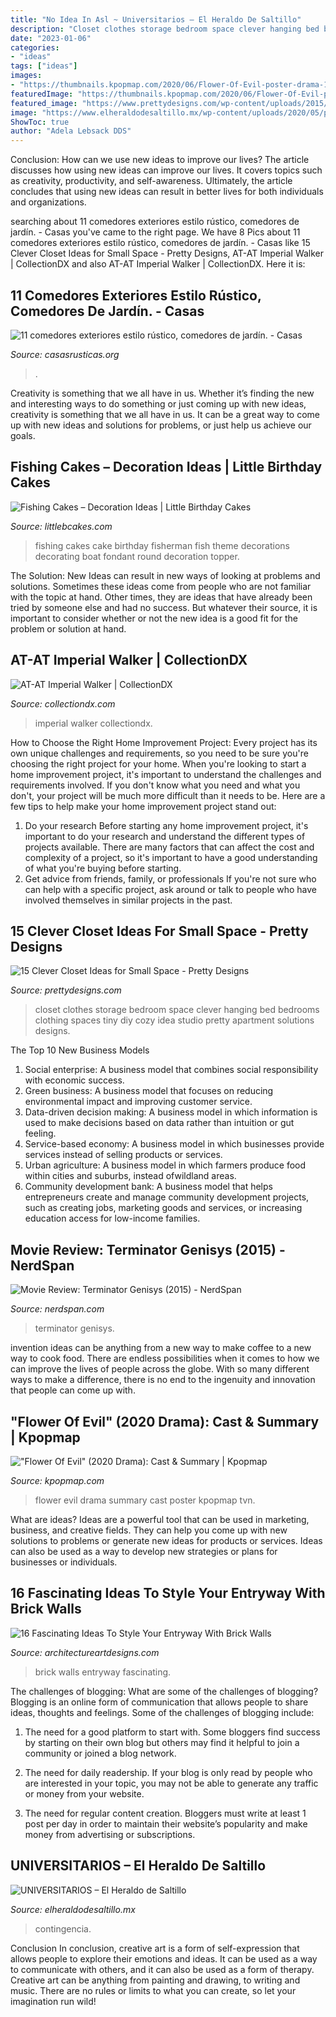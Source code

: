 ```yaml
---
title: "No Idea In Asl ~ Universitarios – El Heraldo De Saltillo"
description: "Closet clothes storage bedroom space clever hanging bed bedrooms clothing spaces tiny diy cozy idea studio pretty apartment solutions designs"
date: "2023-01-06"
categories:
- "ideas"
tags: ["ideas"]
images:
- "https://thumbnails.kpopmap.com/2020/06/Flower-Of-Evil-poster-drama-1-780.jpg"
featuredImage: "https://thumbnails.kpopmap.com/2020/06/Flower-Of-Evil-poster-drama-1-780.jpg"
featured_image: "https://www.prettydesigns.com/wp-content/uploads/2015/10/Clothes-Storage.jpg"
image: "https://www.elheraldodesaltillo.mx/wp-content/uploads/2020/05/por-1-1320x880.jpg"
ShowToc: true
author: "Adela Lebsack DDS"
---
```



Conclusion: How can we use new ideas to improve our lives?
The article discusses how using new ideas can improve our lives. It covers topics such as creativity, productivity, and self-awareness. Ultimately, the article concludes that using new ideas can result in better lives for both individuals and organizations.

	

		
searching about 11 comedores exteriores estilo rústico, comedores de jardín. - Casas you've came to the right page. We have 8 Pics about 11 comedores exteriores estilo rústico, comedores de jardín. - Casas like 15 Clever Closet Ideas for Small Space - Pretty Designs, AT-AT Imperial Walker | CollectionDX and also AT-AT Imperial Walker | CollectionDX. Here it is:
		
    
## 11 Comedores Exteriores Estilo Rústico, Comedores De Jardín. - Casas

<img loading=lazy src="https://casasrusticas.org/wp-content/uploads/2020/09/comedores-exteriores-rusticos-6.jpg" onerror="this.onerror=null;this.src='https://tse3.mm.bing.net/th?id=OIP.HcvNKAJ8Sl0CWS32TysaSgHaLH&amp;pid=15.1';" alt="11 comedores exteriores estilo rústico, comedores de jardín. - Casas">

_Source: casasrusticas.org_

>. 

	

Creativity is something that we all have in us. Whether it’s finding the new and interesting ways to do something or just coming up with new ideas, creativity is something that we all have in us. It can be a great way to come up with new ideas and solutions for problems, or just help us achieve our goals.

    
## Fishing Cakes – Decoration Ideas | Little Birthday Cakes

<img loading=lazy src="http://www.littlebcakes.com/wp-content/uploads/2014/01/Fishing-Cakes-Pictures.jpg" onerror="this.onerror=null;this.src='https://tse2.mm.bing.net/th?id=OIP.WJsRCzF0Q2CVUEzy-8cMmQHaJ4&amp;pid=15.1';" alt="Fishing Cakes – Decoration Ideas | Little Birthday Cakes">

_Source: littlebcakes.com_

>fishing cakes cake birthday fisherman fish theme decorations decorating boat fondant round decoration topper. 

	

The Solution:
New Ideas can result in new ways of looking at problems and solutions. Sometimes these ideas come from people who are not familiar with the topic at hand. Other times, they are ideas that have already been tried by someone else and had no success. But whatever their source, it is important to consider whether or not the new idea is a good fit for the problem or solution at hand.

    
## AT-AT Imperial Walker | CollectionDX

<img loading=lazy src="https://www.collectiondx.com/gallery2/d/38588-9/P5218821.jpg?g2_GALLERYSID=187dcc37cfa889276849faab71097005" onerror="this.onerror=null;this.src='https://tse2.mm.bing.net/th?id=OIP.KYQ-DAZM7ZqR83i7Hm0gnQHaJ4&amp;pid=15.1';" alt="AT-AT Imperial Walker | CollectionDX">

_Source: collectiondx.com_

>imperial walker collectiondx. 

	

How to Choose the Right Home Improvement Project: Every project has its own unique challenges and requirements, so you need to be sure you're choosing the right project for your home.
When you're looking to start a home improvement project, it's important to understand the challenges and requirements involved. If you don't know what you need and what you don't, your project will be much more difficult than it needs to be. Here are a few tips to help make your home improvement project stand out:
1. Do your research
Before starting any home improvement project, it's important to do your research and understand the different types of projects available. There are many factors that can affect the cost and complexity of a project, so it's important to have a good understanding of what you're buying before starting.
2. Get advice from friends, family, or professionals
If you're not sure who can help with a specific project, ask around or talk to people who have involved themselves in similar projects in the past.

    
## 15 Clever Closet Ideas For Small Space - Pretty Designs

<img loading=lazy src="https://www.prettydesigns.com/wp-content/uploads/2015/10/Clothes-Storage.jpg" onerror="this.onerror=null;this.src='https://tse1.mm.bing.net/th?id=OIP.1aTzA40VQhfVq9wn073BxQHaLF&amp;pid=15.1';" alt="15 Clever Closet Ideas for Small Space - Pretty Designs">

_Source: prettydesigns.com_

>closet clothes storage bedroom space clever hanging bed bedrooms clothing spaces tiny diy cozy idea studio pretty apartment solutions designs. 

	

The Top 10 New Business Models
1. Social enterprise: A business model that combines social responsibility with economic success.
2. Green business: A business model that focuses on reducing environmental impact and improving customer service.
3. Data-driven decision making: A business model in which information is used to make decisions based on data rather than intuition or gut feeling.
4. Service-based economy: A business model in which businesses provide services instead of selling products or services. 
5. Urban agriculture: A business model in which farmers produce food within cities and suburbs, instead ofwildland areas. 
6. Community development bank: A business model that helps entrepreneurs create and manage community development projects, such as creating jobs, marketing goods and services, or increasing education access for low-income families.

    
## Movie Review: Terminator Genisys (2015) - NerdSpan

<img loading=lazy src="https://www.nerdspan.com/wp-content/uploads/2015/07/TGFF23.jpg" onerror="this.onerror=null;this.src='https://tse1.mm.bing.net/th?id=OIP.rJAfSpr5Qm_DjVEleMxFDwHaDE&amp;pid=15.1';" alt="Movie Review: Terminator Genisys (2015) - NerdSpan">

_Source: nerdspan.com_

>terminator genisys. 

	

invention ideas can be anything from a new way to make coffee to a new way to cook food. There are endless possibilities when it comes to how we can improve the lives of people across the globe. With so many different ways to make a difference, there is no end to the ingenuity and innovation that people can come up with.

    
## &quot;Flower Of Evil&quot; (2020 Drama): Cast &amp; Summary | Kpopmap

<img loading=lazy src="https://thumbnails.kpopmap.com/2020/06/Flower-Of-Evil-poster-drama-1-780.jpg" onerror="this.onerror=null;this.src='https://tse2.mm.bing.net/th?id=OIP.eRH_58qq9AFbNTTI7HJx0QHaKf&amp;pid=15.1';" alt="&quot;Flower Of Evil&quot; (2020 Drama): Cast &amp; Summary | Kpopmap">

_Source: kpopmap.com_

>flower evil drama summary cast poster kpopmap tvn. 

	

What are ideas?
Ideas are a powerful tool that can be used in marketing, business, and creative fields. They can help you come up with new solutions to problems or generate new ideas for products or services. Ideas can also be used as a way to develop new strategies or plans for businesses or individuals.

    
## 16 Fascinating Ideas To Style Your Entryway With Brick Walls

<img loading=lazy src="https://www.architectureartdesigns.com/wp-content/uploads/2016/10/2-25.jpg" onerror="this.onerror=null;this.src='https://tse2.mm.bing.net/th?id=OIP.KHszV6hqk7ZDz8ZW81Ty8wHaLH&amp;pid=15.1';" alt="16 Fascinating Ideas To Style Your Entryway With Brick Walls">

_Source: architectureartdesigns.com_

>brick walls entryway fascinating. 

	

The challenges of blogging: What are some of the challenges of blogging?
Blogging is an online form of communication that allows people to share ideas, thoughts and feelings. Some of the challenges of blogging include:
1. The need for a good platform to start with. Some bloggers find success by starting on their own blog but others may find it helpful to join a community or joined a blog network.

2. The need for daily readership. If your blog is only read by people who are interested in your topic, you may not be able to generate any traffic or money from your website.

3. The need for regular content creation. Bloggers must write at least 1 post per day in order to maintain their website’s popularity and make money from advertising or subscriptions.

    
## UNIVERSITARIOS – El Heraldo De Saltillo

<img loading=lazy src="https://www.elheraldodesaltillo.mx/wp-content/uploads/2020/05/por-1-1320x880.jpg" onerror="this.onerror=null;this.src='https://tse4.mm.bing.net/th?id=OIP._TKv1-wlwsBFDxuZEiRLOAHaE8&amp;pid=15.1';" alt="UNIVERSITARIOS – El Heraldo de Saltillo">

_Source: elheraldodesaltillo.mx_

>contingencia. 

	

Conclusion
In conclusion, creative art is a form of self-expression that allows people to explore their emotions and ideas. It can be used as a way to communicate with others, and it can also be used as a form of therapy. Creative art can be anything from painting and drawing, to writing and music. There are no rules or limits to what you can create, so let your imagination run wild!

